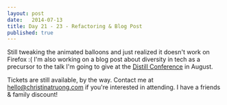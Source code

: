 ```yaml
---
layout: post
date:   2014-07-13
title: Day 21 - 23 - Refactoring & Blog Post
published: true
---
```


Still tweaking the animated balloons and just realized it doesn't work on Firefox :(  I'm also working on a blog post about diversity in tech as a precursor to the talk I'm going to give at the [Distill Conference](https://distill.engineyard.com/) in August.

Tickets are still available, by the way. Contact me at hello@christinatruong.com if you're interested in attending. I have a friends & family discount!